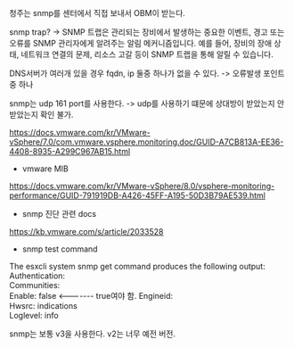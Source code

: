 
청주는 snmp를 센터에서 직접 보내서 OBM이 받는다. 


snmp trap?
-> SNMP 트랩은 관리되는 장비에서 발생하는 중요한 이벤트, 경고 또는 오류를 SNMP 관리자에게 알려주는 알림 메커니즘입니다. 예를 들어, 장비의 장애 상태, 네트워크 연결의 문제, 리소스 고갈 등이 SNMP 트랩을 통해 알릴 수 있습니다.


DNS서버가 여러개 있을 경우 fqdn, ip 둘중 하나가 없을 수 있다.
-> 오류발생 포인트 중 하나

snmp는 udp 161 port를 사용한다. -> udp를 사용하기 떄문에 상대방이 받았는지 안받았는지 확인 불가.

https://docs.vmware.com/kr/VMware-vSphere/7.0/com.vmware.vsphere.monitoring.doc/GUID-A7CB813A-EE36-4408-8935-A299C967AB15.html
- vmware MIB

https://docs.vmware.com/kr/VMware-vSphere/8.0/vsphere-monitoring-performance/GUID-791919DB-A426-45FF-A195-50D3B79AE539.html
- snmp 진단 관련 docs

https://kb.vmware.com/s/article/2033528
- snmp test command

The esxcli system snmp get command produces the following output:  
Authentication:  
Communities:  
Enable: false <------- true여야 함.
Engineid:  
Hwsrc: indications  
Loglevel: info


snmp는 보통 v3을 사용한다. v2는 너무 예전 버전.

